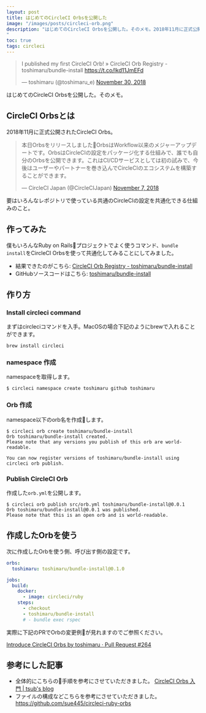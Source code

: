 ```yaml
---
layout: post
title: はじめてのCircleCI Orbsを公開した
image: "/images/posts/circleci-orb.png"
description: "はじめてのCircleCI Orbsを公開した。そのメモ。2018年11月に正式公開されたCircleCI Orbs。本日Orbsをリリースしました。OrbsはWorkflow以来のメジャーアップデートです。OrbsはCircleCIの設定をパッケージ化する仕組みで、誰でも自分のOrbsを公開できます。これはCI/CDサービスとしては初の試みで、今後はユーザーやパートナーを巻き込んでCircleCIのエコシステムを構築することができます。要はいろんなレポジトリで使っている共通のCircleCIの設定を共通化できる仕組みのこと。僕もいろんなRuby on Railsプロジェクトでよく使うコマンド、bundle installをCircleCI Orbsを使って共通化してみることにしてみました。
"
toc: true
tags: circleci
---
```


<blockquote class="twitter-tweet" data-lang="en"><p lang="en" dir="ltr">I published my first CircleCI Orb! » CircleCI Orb Registry - toshimaru/bundle-install <a href="https://t.co/Ikd11JmEFd">https://t.co/Ikd11JmEFd</a></p>&mdash; toshimaru (@toshimaru_e) <a href="https://twitter.com/toshimaru_e/status/1068431295804465152?ref_src=twsrc%5Etfw">November 30, 2018</a></blockquote>
<script async src="https://platform.twitter.com/widgets.js" charset="utf-8"></script>

はじめてのCircleCI Orbsを公開した。そのメモ。

## CircleCI Orbsとは

2018年11月に正式公開されたCircleCI Orbs。

<blockquote class="twitter-tweet" data-lang="en"><p lang="ja" dir="ltr">本日Orbsをリリースしました🥳OrbsはWorkflow以来のメジャーアップデートです。OrbsはCircleCIの設定をパッケージ化する仕組みで、誰でも自分のOrbsを公開できます。これはCI/CDサービスとしては初の試みで、今後はユーザーやパートナーを巻き込んでCircleCIのエコシステムを構築することができます。</p>&mdash; CircleCI Japan (@CircleCIJapan) <a href="https://twitter.com/CircleCIJapan/status/1060285769124696064?ref_src=twsrc%5Etfw">November 7, 2018</a></blockquote>
<script async src="https://platform.twitter.com/widgets.js" charset="utf-8"></script>

要はいろんなレポジトリで使っている共通のCircleCIの設定を共通化できる仕組みのこと。

## 作ってみた

僕もいろんなRuby on Railsプロジェクトでよく使うコマンド、`bundle install`をCircleCI Orbsを使って共通化してみることにしてみました。

- 結果できたのがこちら: [CircleCI Orb Registry - toshimaru/bundle-install](https://circleci.com/orbs/registry/orb/toshimaru/bundle-install)
- GitHubソースコードはこちら: [toshimaru/bundle-install](https://github.com/toshimaru/bundle-install)

## 作り方

### Install circleci command

まずはcircleciコマンドを入手。MacOSの場合下記のようにbrewで入れることができます。

```
brew install circleci
```

### namespace 作成

namespaceを取得します。

```
$ circleci namespace create toshimaru github toshimaru
```

### Orb 作成

namespace以下のorb名を作成します。

```
$ circleci orb create toshimaru/bundle-install
Orb toshimaru/bundle-install created.
Please note that any versions you publish of this orb are world-readable.

You can now register versions of toshimaru/bundle-install using circleci orb publish.
```

### Publish CircleCI Orb

作成した`orb.yml`を公開します。

```
$ circleci orb publish src/orb.yml toshimaru/bundle-install@0.0.1
Orb toshimaru/bundle-install@0.0.1 was published.
Please note that this is an open orb and is world-readable.
```

## 作成したOrbを使う

次に作成したOrbを使う側、呼び出す側の設定です。

```yml
orbs:
  toshimaru: toshimaru/bundle-install@0.1.0

jobs:
  build:
    docker:
      - image: circleci/ruby
    steps:
      - checkout
      - toshimaru/bundle-install
      # - bundle exec rspec
```

実際に下記のPRでOrbの変更例が見れますのでご参照ください。

[Introduce CircleCI Orbs by toshimaru · Pull Request #264](https://github.com/toshimaru/RailsTwitterClone/pull/264/files)

## 参考にした記事

- 全体的にこちらの手順を参考にさせていただきました。 [CircleCI Orbs 入門 \| tsub's blog](https://blog.tsub.me/post/introducing-to-circleci-orbs/)
- ファイルの構成などこちらを参考にさせていただきました。https://github.com/sue445/circleci-ruby-orbs
